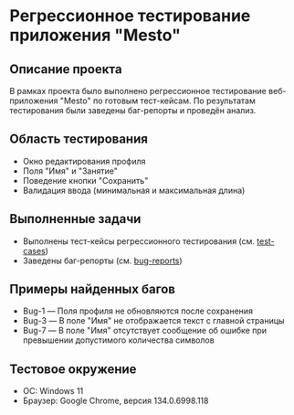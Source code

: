 # Регрессионное тестирование приложения "Mesto"

## Описание проекта
В рамках проекта было выполнено регрессионное тестирование веб-приложения "Mesto" по готовым тест-кейсам.
По результатам тестирования были заведены баг-репорты и проведён анализ.

## Область тестирования
- Окно редактирования профиля
- Поля "Имя" и "Занятие"
- Поведение кнопки "Сохранить"
- Валидация ввода (минимальная и максимальная длина)

## Выполненные задачи
- Выполнены тест-кейсы регрессионного тестирования (см. [test-cases](./test-cases.pdf))
- Заведены баг-репорты (см. [bug-reports](./bug-reports.pdf))

## Примеры найденных багов
- Bug-1 — Поля профиля не обновляются после сохранения
- Bug-3 — В поле "Имя" не отображается текст с главной страницы
- Bug-7 — В поле "Имя" отсутствует сообщение об ошибке при превышении допустимого количества символов

## Тестовое окружение
- ОС: Windows 11
- Браузер: Google Chrome, версия 134.0.6998.118
